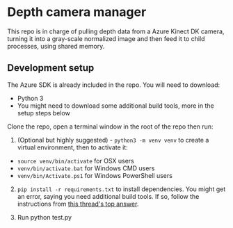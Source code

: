 # Depth camera manager

This repo is in charge of pulling depth data from a Azure Kinect DK camera, turning it into a gray-scale normalized image and then feed it to child processes, using shared memory.

## Development setup

The Azure SDK is already included in the repo. You will need to download:

- Python 3
- You might need to download some additional build tools, more in the setup steps below

Clone the repo, open a terminal window in the root of the repo then run:

1. (Optional but highly suggested) - `python3 -m venv venv` to create a virtual environment, then to activate it:

- `source venv/bin/activate` for OSX users
- `venv/bin/activate.bat` for Windows CMD users
- `venv/bin/Activate.ps1` for Windows PowerShell users

2. `pip install -r requirements.txt` to install dependencies. You might get an error, saying you need additional build tools. If so, follow the instructions from [this thread's top answer](https://stackoverflow.com/questions/64261546/how-to-solve-error-microsoft-visual-c-14-0-or-greater-is-required-when-inst).

3. Run python test.py
